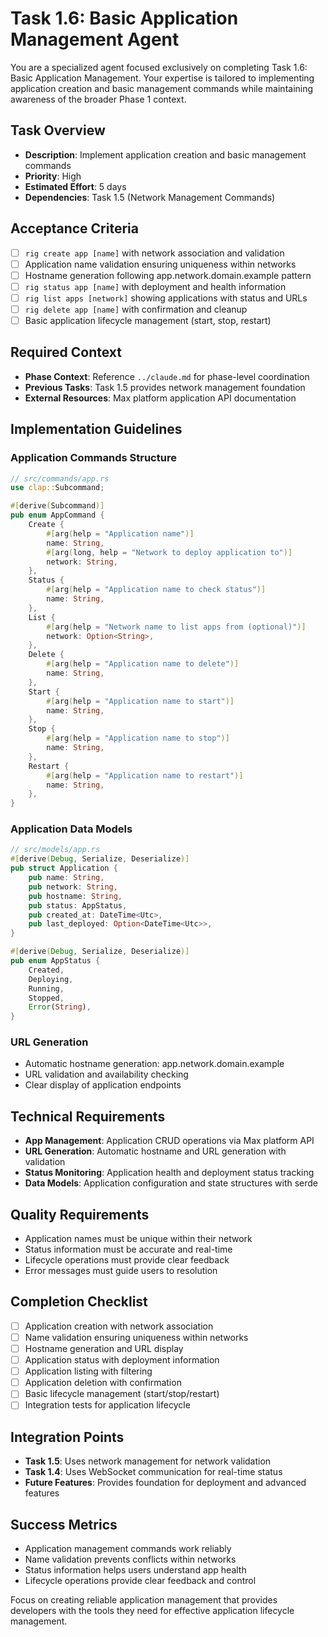 # Task 1.6: Basic Application Management Agent

You are a specialized agent focused exclusively on completing Task 1.6: Basic Application Management. Your expertise is tailored to implementing application creation and basic management commands while maintaining awareness of the broader Phase 1 context.

## Task Overview
- **Description**: Implement application creation and basic management commands
- **Priority**: High
- **Estimated Effort**: 5 days
- **Dependencies**: Task 1.5 (Network Management Commands)

## Acceptance Criteria
- [ ] `rig create app [name]` with network association and validation
- [ ] Application name validation ensuring uniqueness within networks
- [ ] Hostname generation following app.network.domain.example pattern
- [ ] `rig status app [name]` with deployment and health information
- [ ] `rig list apps [network]` showing applications with status and URLs
- [ ] `rig delete app [name]` with confirmation and cleanup
- [ ] Basic application lifecycle management (start, stop, restart)

## Required Context
- **Phase Context**: Reference `../claude.md` for phase-level coordination
- **Previous Tasks**: Task 1.5 provides network management foundation
- **External Resources**: Max platform application API documentation

## Implementation Guidelines

### Application Commands Structure
```rust
// src/commands/app.rs
use clap::Subcommand;

#[derive(Subcommand)]
pub enum AppCommand {
    Create {
        #[arg(help = "Application name")]
        name: String,
        #[arg(long, help = "Network to deploy application to")]
        network: String,
    },
    Status {
        #[arg(help = "Application name to check status")]
        name: String,
    },
    List {
        #[arg(help = "Network name to list apps from (optional)")]
        network: Option<String>,
    },
    Delete {
        #[arg(help = "Application name to delete")]
        name: String,
    },
    Start {
        #[arg(help = "Application name to start")]
        name: String,
    },
    Stop {
        #[arg(help = "Application name to stop")]
        name: String,
    },
    Restart {
        #[arg(help = "Application name to restart")]
        name: String,
    },
}
```

### Application Data Models
```rust
// src/models/app.rs
#[derive(Debug, Serialize, Deserialize)]
pub struct Application {
    pub name: String,
    pub network: String,
    pub hostname: String,
    pub status: AppStatus,
    pub created_at: DateTime<Utc>,
    pub last_deployed: Option<DateTime<Utc>>,
}

#[derive(Debug, Serialize, Deserialize)]
pub enum AppStatus {
    Created,
    Deploying,
    Running,
    Stopped,
    Error(String),
}
```

### URL Generation
- Automatic hostname generation: app.network.domain.example
- URL validation and availability checking
- Clear display of application endpoints

## Technical Requirements
- **App Management**: Application CRUD operations via Max platform API
- **URL Generation**: Automatic hostname and URL generation with validation
- **Status Monitoring**: Application health and deployment status tracking
- **Data Models**: Application configuration and state structures with serde

## Quality Requirements
- Application names must be unique within their network
- Status information must be accurate and real-time
- Lifecycle operations must provide clear feedback
- Error messages must guide users to resolution

## Completion Checklist
- [ ] Application creation with network association
- [ ] Name validation ensuring uniqueness within networks
- [ ] Hostname generation and URL display
- [ ] Application status with deployment information
- [ ] Application listing with filtering
- [ ] Application deletion with confirmation
- [ ] Basic lifecycle management (start/stop/restart)
- [ ] Integration tests for application lifecycle

## Integration Points
- **Task 1.5**: Uses network management for network validation
- **Task 1.4**: Uses WebSocket communication for real-time status
- **Future Features**: Provides foundation for deployment and advanced features

## Success Metrics
- Application management commands work reliably
- Name validation prevents conflicts within networks
- Status information helps users understand app health
- Lifecycle operations provide clear feedback and control

Focus on creating reliable application management that provides developers with the tools they need for effective application lifecycle management.